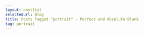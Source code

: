 ```yaml
---
layout: postlist
selectedurl: Blog
title: Posts Tagged "portrait" - Perfect and Absolute Blank
tag: portrait
---
```

